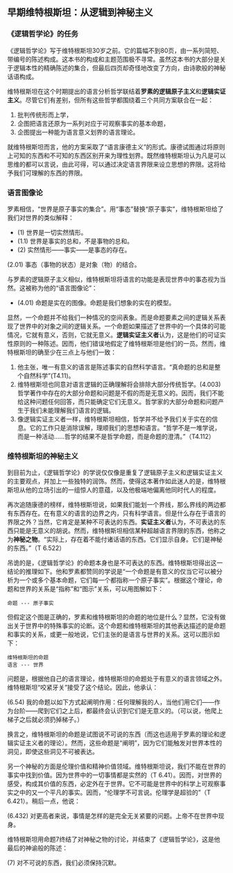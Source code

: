 ## 早期维特根斯坦：从逻辑到神秘主义

### 《逻辑哲学论》的任务

《逻辑哲学论》写于维特根斯坦30岁之前。它的篇幅不到80页，由一系列简短、带编号的陈述构成。这本书的构成和主题范围极不寻常。虽然这本书的大部分是关于逻辑本性的精确陈述的集合，但最后四页却奇怪地改变了方向，由诗歌般的神秘话语构成。

维特根斯坦在这个时期提出的语言分析哲学联结着**罗素的逻辑原子主义**和**逻辑实证主义**。尽管它们有差别，但所有这些哲学都围绕着三个共同方案联合在一起：
1. 批判传统形而上学，
2. 企图把语言还原为一系列对应于可观察事实的基本命题，
3. 企图提出一种能为语言意义划界的语言理论。

就维特根斯坦而言，他的方案采取了“语言康德主义”的形式。康德试图通过将原则上可知的东西和不可知的东西区别开来为理性划界。既然维特根斯坦认为凡是可以思维的都可以言说，由此可得，可以通过决定语言界限来设立思想的界限。这将给予我们可理解的东西的界限。

### 语言图像论

罗素相信，“世界是原子事实的集合”。用“事态”替换“原子事实”，维特根斯坦给了我们对世界的类似解释：
- (1) 世界是一切实然情形。
- (1.1) 世界是事实的总和，不是事物的总和。
- (2) 实然情形——事实——是事态的存在。

(2.01) 事态（事物的状态）是对象（物）的结合。

与罗素的逻辑原子主义相似，维特根斯坦将语言的功能是表现世界中的事态视为当然。这被称为他的“语言图像论”：
- (4.01) 命题是实在的图像。命题是我们想象的实在的模型。

显然，一个命题并不给我们一种情况的空间表象。而是命题要素之间的逻辑关系表现了世界中的对象之间的逻辑关系。一个命题如果描述了世界中的一个具体的可能情况，它就有意义，否则，它就无意义。**逻辑实证主义者**认为，这是他们的可证实性原则的一种陈述。因而，他们错误地假定了维特根斯坦是他们的一员。然而，维特根斯坦的确至少在三点上与他们一致：
1. 他主张，唯一有意义的语言是陈述事实的自然科学语言。“真命题的总和是整个自然科学”(T4.11)。
2. 维特根斯坦也同意对语言逻辑的正确理解将会排除大部分传统哲学。(4.003) 哲学著作中存在的大部分命题和问题是不假的而是无意义的。因而，我们不能给这种问题任何回答，而只能确定它们无意义。哲学家的大部分命题和问题产生于我们未能理解我们语言的逻辑。
3. 像逻辑实证主义者一样，维特根斯坦相信，哲学并不给予我们关于实在的信息。它的工作只是消除误解，理顺我们的思想和语言。“哲学不是一堆学说，而是一种活动……哲学的结果不是哲学命题，而是命题的澄清。”（T4.112）

### 维特根斯坦的神秘主义

到目前为止，《逻辑哲学论》的学说仅仅像是重复了逻辑原子主义和逻辑实证主义的主要观点，并加上一些独特的润饰。然而，使得这本著作如此迷人的是，维特根斯坦从他的立场引出的一组惊人的意蕴，以及他极端地偏离他同时代人的程度。

再次追随康德的榜样，维特根斯坦说，如果我们能划一个界线，那么界线的两边都有东西存在。在有意义的语言的边界之内，只有科学语言。但是什么存在于语言的界限之外？当然，它肯定是某种不可表达的东西。**实证主义者**认为，不可表达的东西只能是无意义的胡说。然而，维特根斯坦相信某种超越语言界限的东西，他称之为**神秘之物**。“实际上，存在着不能付诸话语的东西。它们显示自身。它们是神秘的东西。”（T 6.522）

吊诡的是，《逻辑哲学论》的命题本身也是不可表达的东西。维特根斯坦得出这一结论的推理如下。他和罗素都赞同的学说是“一个命题是有意义的仅当它可以被分析为一个或多个基本命题，它们每一个都指称一个原子事实”。根据这个理论，命题和世界的关系是“指称”和“图示”关系，可以用图解如下：

```
命题 --- 原子事实
```

但假定这个图是正确的，罗素和维特根斯坦的命题的地位是什么？显然，它没有做出关于世界中的特殊事实的论断。这个命题和维特根斯坦的其他表达描述的是命题和事实的关系，或更一般地说，它们主张的是语言与世界的关系。这可以图示如下：

```
维特根斯坦的命题
语言 --- 世界
```

问题是，根据他自己的语言理论，维特根斯坦的命题处于有意义的语言领域之外。维特根斯坦“咬紧牙关”接受了这个结论。因此，他承认：

(6.54) 我的命题以如下方式起阐明作用：任何理解我的人，当他们用它们——作为台阶——爬到它们之上后，都最终会认识到它们是无意义的。（可以说，他爬上梯子之后就必须扔掉梯子。）

换言之，维特根斯坦的命题是试图说不可说的东西（而这也适用于罗素的理论和逻辑实证主义者的理论）。然而，这些命题是“阐明”，因为它们能触发对世界本性的洞见，即使这些洞见不可被表达。

另一个神秘的方面是伦理价值和精神价值领域。维特根斯坦说，我们不能在世界的事实中找到价值。因为世界中的一切事情都是实然的（T 6.41）。因而，对世界的感受，构成其价值的东西，必定外在于世界。它不可能是世界中的科学上可观察事实之中的又一个平凡的事实。因而，“伦理学不可言说。伦理学是超验的”（T 6.421）。稍后一点，他说：

(6.432) 对更高者来说，事情是怎样的是完全无关紧要的问题。上帝不在世界中现身。

维特根斯坦用命题7终结了对神秘之物的讨论，并结束了《逻辑哲学论》，这是他最后的神谕般的陈述：

(7) 对不可说的东西，我们必须保持沉默。